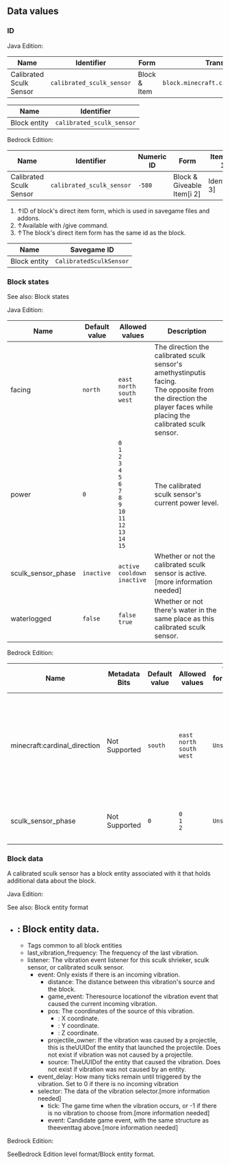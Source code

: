 ## Data values
### ID
Java Edition:

| Name                    | Identifier                | Form         | Translation key                           |
|-------------------------|---------------------------|--------------|-------------------------------------------|
| Calibrated Sculk Sensor | `calibrated_sculk_sensor` | Block & Item | `block.minecraft.calibrated_sculk_sensor` |

| Name         | Identifier                |
|--------------|---------------------------|
| Block entity | `calibrated_sculk_sensor` |

Bedrock Edition:

| Name                    | Identifier                | Numeric ID | Form                       | Item ID[i 1]   | Translation key                     |
|-------------------------|---------------------------|------------|----------------------------|----------------|-------------------------------------|
| Calibrated Sculk Sensor | `calibrated_sculk_sensor` | `-580`     | Block & Giveable Item[i 2] | Identical[i 3] | `tile.calibrated_sculk_sensor.name` |

1. ↑ID of block's direct item form, which is used in savegame files and addons.
2. ↑Available with /give command.
3. ↑The block's direct item form has the same id as the block.

| Name         | Savegame ID             |
|--------------|-------------------------|
| Block entity | `CalibratedSculkSensor` |

### Block states
See also: Block states

Java Edition:

| Name               | Default value | Allowed values                                                                                                                    | Description                                                                                                                                                         |
|--------------------|---------------|-----------------------------------------------------------------------------------------------------------------------------------|---------------------------------------------------------------------------------------------------------------------------------------------------------------------|
| facing             | `north`       | `east`<br/>`north`<br/>`south`<br/>`west`                                                                                         | The direction the calibrated sculk sensor's amethystinputis facing.<br/>The opposite from the direction the player faces while placing the calibrated sculk sensor. |
| power              | `0`           | `0`<br/>`1`<br/>`2`<br/>`3`<br/>`4`<br/>`5`<br/>`6`<br/>`7`<br/>`8`<br/>`9`<br/>`10`<br/>`11`<br/>`12`<br/>`13`<br/>`14`<br/>`15` | The calibrated sculk sensor's current power level.                                                                                                                  |
| sculk_sensor_phase | `inactive`    | `active`<br/>`cooldown`<br/>`inactive`                                                                                            | Whether or not the calibrated sculk sensor is active.[more information needed]                                                                                      |
| waterlogged        | `false`       | `false`<br/>`true`                                                                                                                | Whether or not there's water in the same place as this calibrated sculk sensor.                                                                                     |

Bedrock Edition:

| Name                         | Metadata Bits | Default value | Allowed values                            | Values forMetadata Bits | Description                                                                                                                                                         |
|------------------------------|---------------|---------------|-------------------------------------------|-------------------------|---------------------------------------------------------------------------------------------------------------------------------------------------------------------|
| minecraft:cardinal_direction | Not Supported | `south`       | `east`<br/>`north`<br/>`south`<br/>`west` | `Unsupported`           | The direction the calibrated sculk sensor's amethystinputis facing.<br/>The opposite from the direction the player faces while placing the calibrated sculk sensor. |
| sculk_sensor_phase           | Not Supported | `0`           | `0`<br/>`1`<br/>`2`                       | `Unsupported`           | The calibrated sculk sensor phase.[more information needed]                                                                                                         |

### Block data
A calibrated sculk sensor has a block entity associated with it that holds additional data about the block.

Java Edition:

See also: Block entity format

- : Block entity data.
	- 
	- Tags common to all block entities
	- last_vibration_frequency: The frequency of the last vibration.
	- listener: The vibration event listener for this sculk shrieker, sculk sensor, or calibrated sculk sensor.
		- event: Only exists if there is an incoming vibration.
			- distance: The distance between this vibration's source and the block.
			- game_event: Theresource locationof the vibration event that caused the current incoming vibration.
			- pos: The coordinates of the source of this vibration.
				- : X coordinate.
				- : Y coordinate.
				- : Z coordinate.
			- projectile_owner: If the vibration was caused by a projectile, this is theUUIDof the entity that launched the projectile. Does not exist if vibration was not caused by a projectile.
			- source: TheUUIDof the entity that caused the vibration. Does not exist if vibration was not caused by an entity.
		- event_delay: How many ticks remain until triggered by the vibration. Set to 0 if there is no incoming vibration
		- selector: The data of the vibration selector.[more information needed]
			- tick: The game time when the vibration occurs, or -1 if there is no vibration to choose from.[more information needed]
			- event: Candidate game event, with the same structure as theeventtag above.[more information needed]

Bedrock Edition:

SeeBedrock Edition level format/Block entity format.

